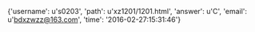 {'username': u's0203', 'path': u'xz1201/1201.html', 'answer': u'C', 'email': u'bdxzwzz@163.com', 'time': '2016-02-27:15:31:46'}